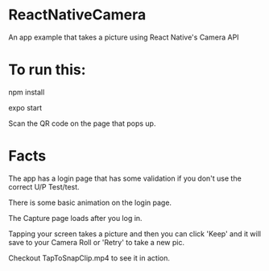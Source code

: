# ReactNativeCamera
An app example that takes a picture using React Native's Camera API

# To run this:
npm install

expo start

Scan the QR code on the page that pops up.

# Facts
The app has a login page that has some validation if you don't use the correct U/P Test/test.

There is some basic animation on the login page.

The Capture page loads after you log in.

Tapping your screen takes a picture and then you can click 'Keep' and it will save to your Camera Roll or 'Retry' to take a new pic.



Checkout TapToSnapClip.mp4 to see it in action.
